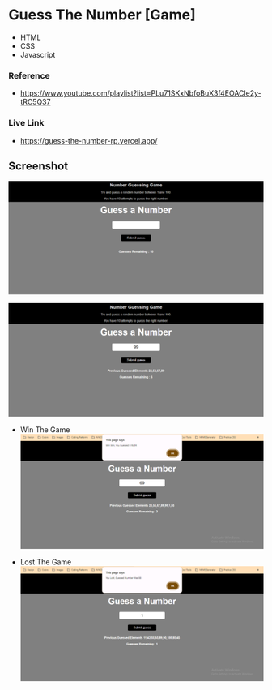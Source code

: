 # Guess The Number [Game]

- HTML
- CSS
- Javascript


### Reference
- https://www.youtube.com/playlist?list=PLu71SKxNbfoBuX3f4EOACle2y-tRC5Q37

### Live Link

- https://guess-the-number-rp.vercel.app/





## Screenshot


![App Screenshot](https://github.com/Rahul-Bhutaiya/Guess-The-Number/blob/main/project-screenshot/guess%20the%20number%2001.png?raw=true)

![App Screenshot](https://github.com/Rahul-Bhutaiya/Guess-The-Number/blob/main/project-screenshot/guess%20the%20number%2002.png?raw=true)

- Win The Game
![App Screenshot](https://github.com/Rahul-Bhutaiya/Guess-The-Number/blob/main/project-screenshot/guess%20the%20number%20%5Bwin%5D.png?raw=true)

- Lost The Game
![App Screenshot](https://github.com/Rahul-Bhutaiya/Guess-The-Number/blob/main/project-screenshot/guess%20the%20number%20%5Blost%5D.png?raw=true)







